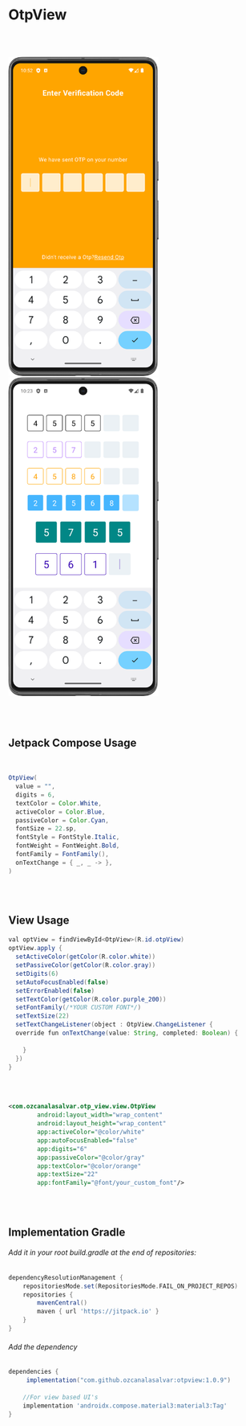 # OtpView

<br>
<br>

<p align="start">
  <img src="https://github.com/ozcanalasalvar/otpview/blob/main/art/Screenshot_20231014_225243.png" width="300">
	 &nbsp;&nbsp;&nbsp;&nbsp;&nbsp;&nbsp;&nbsp;&nbsp;
  <img src="https://github.com/ozcanalasalvar/otpview/blob/main/art/Screenshot_20231014_222403.png" width="300">
</p>

<br>
<br>


## Jetpack Compose Usage

<br>

```java
OtpView(
  value = "",
  digits = 6,
  textColor = Color.White,
  activeColor = Color.Blue,
  passiveColor = Color.Cyan,
  fontSize = 22.sp,
  fontStyle = FontStyle.Italic,
  fontWeight = FontWeight.Bold,
  fontFamily = FontFamily(),
  onTextChange = { _, _ -> },
)
```

<br>
<br>

## View Usage

```java
val optView = findViewById<OtpView>(R.id.otpView)
optView.apply {
  setActiveColor(getColor(R.color.white))
  setPassiveColor(getColor(R.color.gray))
  setDigits(6)
  setAutoFocusEnabled(false)
  setErrorEnabled(false)
  setTextColor(getColor(R.color.purple_200))
  setFontFamily(/*YOUR CUSTOM FONT*/)
  setTextSize(22)
  setTextChangeListener(object : OtpView.ChangeListener {
  override fun onTextChange(value: String, completed: Boolean) {

    }
  })
}

```
<br>
<br>

```xml
<com.ozcanalasalvar.otp_view.view.OtpView
        android:layout_width="wrap_content"
        android:layout_height="wrap_content"
        app:activeColor="@color/white"
        app:autoFocusEnabled="false"
        app:digits="6"
        app:passiveColor="@color/gray"
        app:textColor="@color/orange"
        app:textSize="22"
        app:fontFamily="@font/your_custom_font"/>
```
<br>
<br>

## Implementation Gradle

###### Add it in your root build.gradle at the end of repositories:

```groovy
dependencyResolutionManagement {
	repositoriesMode.set(RepositoriesMode.FAIL_ON_PROJECT_REPOS)
	repositories {
		mavenCentral()
		maven { url 'https://jitpack.io' }
	}
}
```

###### Add the dependency

```groovy
dependencies {
	 implementation("com.github.ozcanalasalvar:otpview:1.0.9")

	//For view based UI's
	implementation 'androidx.compose.material3:material3:Tag'
}
```
